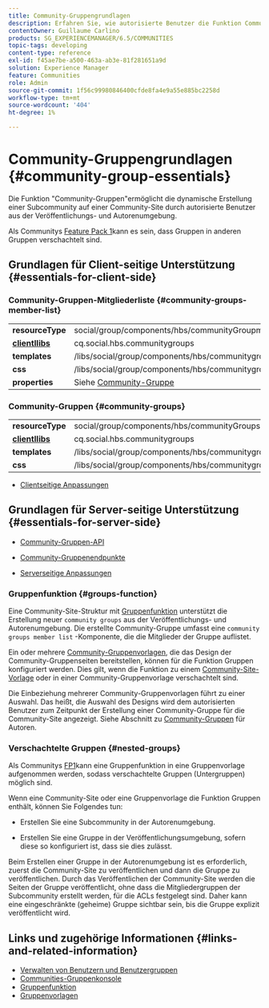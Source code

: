 ```yaml
---
title: Community-Gruppengrundlagen
description: Erfahren Sie, wie autorisierte Benutzer die Funktion Community-Gruppen verwenden können, um eine Subcommunity auf einer Community-Site dynamisch zu erstellen.
contentOwner: Guillaume Carlino
products: SG_EXPERIENCEMANAGER/6.5/COMMUNITIES
topic-tags: developing
content-type: reference
exl-id: f45ae7be-a500-463a-ab3e-81f281651a9d
solution: Experience Manager
feature: Communities
role: Admin
source-git-commit: 1f56c99980846400cfde8fa4e9a55e885bc2258d
workflow-type: tm+mt
source-wordcount: '404'
ht-degree: 1%

---
```


# Community-Gruppengrundlagen  {#community-group-essentials}

Die Funktion &quot;Community-Gruppen&quot;ermöglicht die dynamische Erstellung einer Subcommunity auf einer Community-Site durch autorisierte Benutzer aus der Veröffentlichungs- und Autorenumgebung.

Als Communitys [Feature Pack 1](deploy-communities.md#latestfeaturepack)kann es sein, dass Gruppen in anderen Gruppen verschachtelt sind.

## Grundlagen für Client-seitige Unterstützung {#essentials-for-client-side}

### Community-Gruppen-Mitgliederliste {#community-groups-member-list}

<table>
 <tbody>
  <tr>
   <td> <strong>resourceType</strong></td>
   <td>social/group/components/hbs/communityGroupmemberList</td>
  </tr>
  <tr>
   <td> <a href="clientlibs.md"><strong>clientllibs</strong></a></td>
   <td>cq.social.hbs.communitygroups</td>
  </tr>
  <tr>
   <td> <strong>templates</strong></td>
   <td> /libs/social/group/components/hbs/communitygroupmemberlist/communitygroupmemberlist.hbs<br /> </td>
  </tr>
  <tr>
   <td> <strong>css</strong></td>
   <td> /libs/social/group/components/hbs/communitygroupmemberlist/clientlibs/memberList.css</td>
  </tr>
  <tr>
   <td><strong>properties</strong></td>
   <td>Siehe <a href="creating-groups.md">Community-Gruppe</a></td>
  </tr>
 </tbody>
</table>

### Community-Gruppen {#community-groups}

<table>
 <tbody>
  <tr>
   <td> <strong>resourceType</strong></td>
   <td>social/group/components/hbs/communityGroups</td>
  </tr>
  <tr>
   <td> <a href="clientlibs.md"><strong>clientllibs</strong></a></td>
   <td>cq.social.hbs.communitygroups</td>
  </tr>
  <tr>
   <td> <strong>templates</strong></td>
   <td> /libs/social/group/components/hbs/communitygroups/communitygroups.hbs<br /> </td>
  </tr>
  <tr>
   <td> <strong>css</strong></td>
   <td> /libs/social/group/components/hbs/communitygroupmemberlist/clientlibs/communitygroups.css</td>
  </tr>
 </tbody>
</table>

* [Clientseitige Anpassungen](client-customize.md)

## Grundlagen für Server-seitige Unterstützung {#essentials-for-server-side}

* [Community-Gruppen-API](https://developer.adobe.com/experience-manager/reference-materials/6-5/javadoc/com/adobe/cq/social/group/client/api/package-summary.html)

* [Community-Gruppenendpunkte](https://developer.adobe.com/experience-manager/reference-materials/6-5/javadoc/com/adobe/cq/social/group/client/endpoints/package-summary.html)

* [Serverseitige Anpassungen](server-customize.md)

### Gruppenfunktion {#groups-function}

Eine Community-Site-Struktur mit [Gruppenfunktion](functions.md#groups-function) unterstützt die Erstellung neuer `community groups` aus der Veröffentlichungs- und Autorenumgebung. Die erstellte Community-Gruppe umfasst eine `community groups member list` -Komponente, die die Mitglieder der Gruppe auflistet.

Ein oder mehrere [Community-Gruppenvorlagen](tools-groups.md), die das Design der Community-Gruppenseiten bereitstellen, können für die Funktion Gruppen konfiguriert werden. Dies gilt, wenn die Funktion zu einem [Community-Site-Vorlage](sites.md) oder in einer Community-Gruppenvorlage verschachtelt sind.

Die Einbeziehung mehrerer Community-Gruppenvorlagen führt zu einer Auswahl. Das heißt, die Auswahl des Designs wird dem autorisierten Benutzer zum Zeitpunkt der Erstellung einer Community-Gruppe für die Community-Site angezeigt. Siehe Abschnitt zu [Community-Gruppen](creating-groups.md) für Autoren.

### Verschachtelte Gruppen {#nested-groups}

Als Communitys [FP1](deploy-communities.md#latestfeaturepack)kann eine Gruppenfunktion in eine Gruppenvorlage aufgenommen werden, sodass verschachtelte Gruppen (Untergruppen) möglich sind.

Wenn eine Community-Site oder eine Gruppenvorlage die Funktion Gruppen enthält, können Sie Folgendes tun:

* Erstellen Sie eine Subcommunity in der Autorenumgebung.

* Erstellen Sie eine Gruppe in der Veröffentlichungsumgebung, sofern diese so konfiguriert ist, dass sie dies zulässt.

Beim Erstellen einer Gruppe in der Autorenumgebung ist es erforderlich, zuerst die Community-Site zu veröffentlichen und dann die Gruppe zu veröffentlichen. Durch das Veröffentlichen der Community-Site werden die Seiten der Gruppe veröffentlicht, ohne dass die Mitgliedergruppen der Subcommunity erstellt werden, für die ACLs festgelegt sind. Daher kann eine eingeschränkte (geheime) Gruppe sichtbar sein, bis die Gruppe explizit veröffentlicht wird.

## Links und zugehörige Informationen {#links-and-related-information}

* [Verwalten von Benutzern und Benutzergruppen](users.md)
* [Communities-Gruppenkonsole](groups.md)
* [Gruppenfunktion](functions.md#groups-function)
* [Gruppenvorlagen](tools-groups.md)
